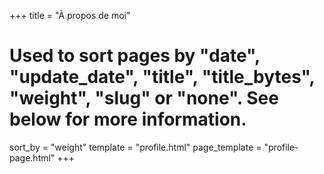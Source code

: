 +++
title = "À propos de moi"

# Used to sort pages by "date", "update_date", "title", "title_bytes", "weight", "slug" or "none". See below for more information.
sort_by = "weight"
template = "profile.html"
page_template = "profile-page.html"
+++
